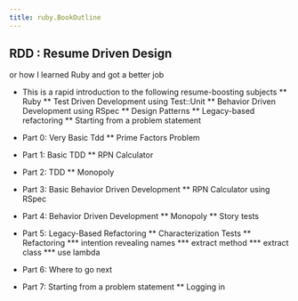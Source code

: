 ```yaml
---
title: ruby.BookOutline
---
```


## RDD : Resume Driven Design
or how I learned Ruby and got a better job

* This is a rapid introduction to the following resume-boosting subjects
** Ruby
** Test Driven Development using Test::Unit
** Behavior Driven Development using RSpec
** Design Patterns
** Legacy-based refactoring
** Starting from a problem statement

* Part 0: Very Basic Tdd
** Prime Factors Problem

* Part 1: Basic TDD
** RPN Calculator

* Part 2: TDD
** Monopoly

* Part 3: Basic Behavior Driven Development
** RPN Calculator using RSpec

* Part 4: Behavior Driven Development
** Monopoly
** Story tests

* Part 5: Legacy-Based Refactoring
** Characterization Tests
** Refactoring
*** intention revealing names
*** extract method
*** extract class
*** use lambda

* Part 6: Where to go next

* Part 7: Starting from a problem statement
** Logging in

